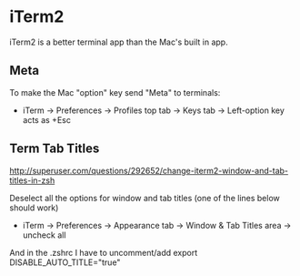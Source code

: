# iTerm2

iTerm2 is a better terminal app than the Mac's built in app.


## Meta

To make the Mac "option" key send "Meta" to terminals:

  * iTerm -> Preferences -> Profiles top tab -> Keys tab -> Left-option key acts as +Esc


## Term Tab Titles

http://superuser.com/questions/292652/change-iterm2-window-and-tab-titles-in-zsh

Deselect all the options for window and tab titles (one of the lines below should work)
	 
  * iTerm -> Preferences -> Appearance tab -> Window & Tab Titles area -> uncheck all

And in the .zshrc I have to uncomment/add export DISABLE_AUTO_TITLE="true" 


